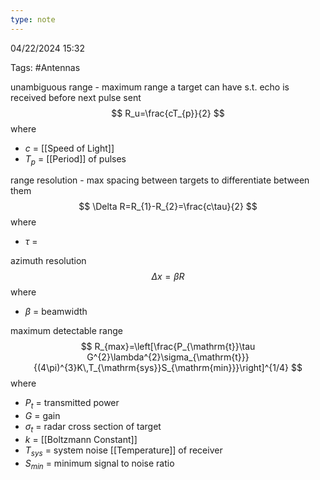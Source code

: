 ```yaml
---
type: note
---
```

04/22/2024 15:32

Tags: #Antennas 



unambiguous range - maximum range a target can have s.t. echo is received before next pulse sent
$$
R_u=\frac{cT_{p}}{2}
$$
where
- $c$  = [[Speed of Light]]
- $T_p$ = [[Period]] of pulses

range resolution - max spacing between targets to differentiate between them
$$
\Delta R=R_{1}-R_{2}=\frac{c\tau}{2}
$$
where
- $\tau$ = 

azimuth resolution
$$
\Delta x=\beta R
$$
where
- $\beta$ = beamwidth

maximum detectable range
$$
R_{max}=\left[\frac{P_{\mathrm{t}}\tau G^{2}\lambda^{2}\sigma_{\mathrm{t}}}{(4\pi)^{3}K\,T_{\mathrm{sys}}S_{\mathrm{min}}}\right]^{1/4}
$$
where
- $P_t$ = transmitted power
- $G$ = gain
- $\sigma_t$ = radar cross section of target
- $k$ = [[Boltzmann Constant]]
- $T_{sys}$ = system noise [[Temperature]] of receiver
- $S_{min}$ = minimum signal to noise ratio

